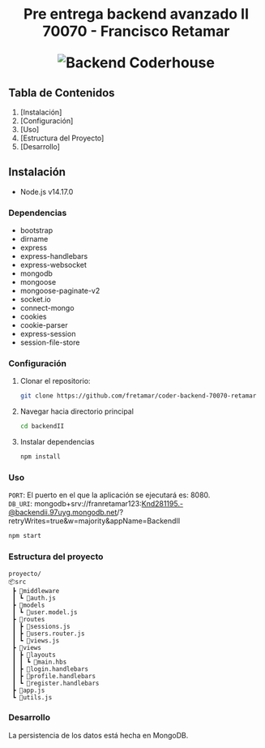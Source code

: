 <h1 align="center">
  <p align="center">Pre entrega backend avanzado II 70070 - Francisco Retamar</p>
  <img src="https://kinsta.com/es/wp-content/uploads/sites/8/2021/12/back-end-developer-1024x512.png" alt="Backend Coderhouse"></a>
</h1>

## Tabla de Contenidos
1. [Instalación]
2. [Configuración]
3. [Uso]
4. [Estructura del Proyecto]
5. [Desarrollo]

## Instalación

- Node.js v14.17.0
  
### Dependencias 
   - bootstrap
   - dirname
   - express
   - express-handlebars
   - express-websocket
   - mongodb
   - mongoose
   - mongoose-paginate-v2
   - socket.io
   - connect-mongo
   - cookies
   - cookie-parser
   - express-session
   - session-file-store

         
### Configuración
1. Clonar el repositorio:
   ```sh
   git clone https://github.com/fretamar/coder-backend-70070-retamar
2. Navegar hacia directorio principal
   ```sh
   cd backendII
3. Instalar dependencias
   ```sh
   npm install

### Uso

`PORT`: El puerto en el que la aplicación se ejecutará es: 8080.\
`DB_URI`: mongodb+srv://franretamar123:Knd281195.-@backendii.97uyg.mongodb.net/?retryWrites=true&w=majority&appName=BackendII

```sh
npm start
```

### Estructura del proyecto
```
proyecto/
📦src
 ┣ 📂middleware
 ┃ ┗ 📜auth.js
 ┣ 📂models
 ┃ ┗ 📜user.model.js
 ┣ 📂routes
 ┃ ┣ 📜sessions.js
 ┃ ┣ 📜users.router.js
 ┃ ┗ 📜views.js
 ┣ 📂views
 ┃ ┣ 📂layouts
 ┃ ┃ ┗ 📜main.hbs
 ┃ ┣ 📜login.handlebars
 ┃ ┣ 📜profile.handlebars
 ┃ ┗ 📜register.handlebars
 ┣ 📜app.js
 ┗ 📜utils.js
```

### Desarrollo

La persistencia de los datos está hecha en MongoDB.
